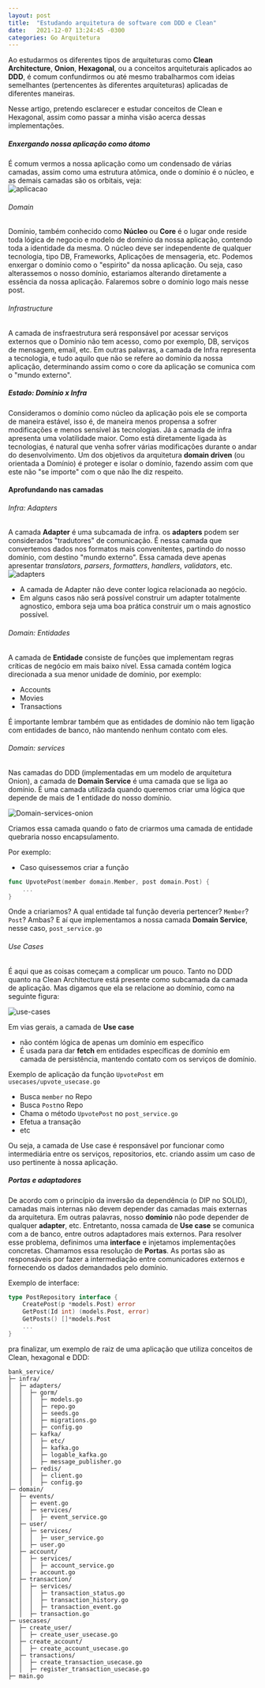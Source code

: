 ```yaml
---
layout: post
title:  "Estudando arquitetura de software com DDD e Clean"
date:   2021-12-07 13:24:45 -0300
categories: Go Arquitetura
---
```


Ao estudarmos os diferentes tipos de arquiteturas como **Clean Architecture**, **Onion**, **Hexagonal**, ou a conceitos arquiteturais aplicados ao **DDD**, é comum confundirmos ou até mesmo trabalharmos com ideias semelhantes (pertencentes às diferentes arquiteturas) aplicadas de diferentes maneiras.

Nesse artigo, pretendo esclarecer e estudar conceitos de Clean e Hexagonal, assim como passar a minha visão acerca dessas implementações.
<br/>

##### Enxergando nossa aplicação como átomo 
É comum vermos a nossa aplicação como um condensado de várias camadas, assim como uma estrutura atômica, onde o domínio é o núcleo, e as demais camadas são os orbitais, veja: <br/>
![aplicacao](https://images.ctfassets.net/1es3ne0caaid/7cxBEVeTfy8syMeiuoOKK8/068001323f4dfecbf26036eff0b8424c/clean-architecture-ex-3.png)


###### Domain
Domínio, também conhecido como **Núcleo** ou **Core** é o lugar onde reside toda lógica de negocio e modelo de domínio da nossa aplicação, contendo toda a identidade da mesma. O núcleo deve ser independente de qualquer tecnologia, tipo DB, Frameworks, Aplicações de mensageria, etc. 
Podemos enxergar o domínio como o "espirito" da nossa aplicação. Ou seja, caso alterassemos o nosso domínio, estariamos alterando diretamente a essência da nossa aplicação. Falaremos sobre o domínio logo mais nesse post.


###### Infrastructure
A camada de insfraestrutura será responsável por acessar serviços externos que o Domínio não tem acesso, como por exemplo, DB, serviços de mensagem, email, etc. Em outras palavras, a camada de Infra representa a tecnologia, e tudo aquilo que não se refere ao domínio da nossa aplicação, determinando assim como o core da aplicação se comunica com o "mundo externo".
<br/>

##### Estado: Domínio x Infra
Consideramos o domínio como núcleo da aplicação pois ele se comporta de maneira estável, isso é, de maneira menos propensa a sofrer modificações e menos sensível às tecnologias. Já a camada de infra apresenta uma volatilidade maior. Como está diretamente ligada às tecnologias, é natural que venha sofrer várias modificações durante o andar do desenvolvimento. Um dos objetivos da arquitetura **domain driven** (ou orientada a Domínio) é proteger e isolar o domínio, fazendo assim com que este não "se importe" com o que não lhe diz respeito.
<br/>

#### Aprofundando nas camadas
###### Infra: Adapters
A camada **Adapter** é uma subcamada de infra. os **adapters** podem ser considerados "tradutores" de comunicação. É nessa camada que convertemos dados nos formatos mais convenitentes, partindo do nosso domínio, com destino "mundo externo". Essa camada deve apenas apresentar *translators*, *parsers*, *formatters*, *handlers*, *validators*, etc.
![adapters](https://miro.medium.com/max/913/1*vPsfoD9O8zxyptYwSHl2Ag.png)
- A camada de Adapter não deve conter logica relacionada ao negócio.
- Em alguns casos não será possível construir um adapter totalmente agnostico, embora seja uma boa prática construir um o mais agnostico possível.

###### Domain: Entidades
A camada de **Entidade** consiste de funções que implementam regras críticas de negócio em mais baixo nível. Essa camada contém logica direcionada a sua menor unidade de domínio, por exemplo: 
- Accounts
- Movies
- Transactions

É importante lembrar também que as entidades de domínio não tem ligação com entidades de banco, não mantendo nenhum contato com eles.

###### Domain: services
Nas camadas do DDD (implementadas em um modelo de arquitetura Onion), a camada de **Domain Service** é uma camada que se liga ao domínio. É uma camada utilizada quando queremos criar uma lógica que depende de mais de 1 entidade do nosso domínio.

![Domain-services-onion](https://miro.medium.com/max/913/0*Ahy_hXrFysq-_j00.png)

Criamos essa camada quando o fato de criarmos uma camada de entidade quebraria nosso encapsulamento. 

Por exemplo: 
- Caso quisessemos criar a função 
```go
func UpvotePost(member domain.Member, post domain.Post) {
    ...
}
```
Onde a criariamos? A qual entidade tal função deveria pertencer? `Member`? `Post`? Ambas?
E aí que implementamos a nossa camada **Domain Service**, nesse caso, `post_service.go`
<br/>

###### Use Cases
É aqui que as coisas começam a complicar um pouco. Tanto no DDD quanto na Clean Architecture está presente como subcamada da camada de aplicação. Mas digamos que ela se relacione ao domínio, como na seguinte figura:

![use-cases](https://miro.medium.com/max/913/1*hVrM4LymfJQVRC0vtG5Gvg.png)

Em vias gerais, a camada de **Use case**
- não contém lógica de apenas um domínio em específico
- É usada para dar **fetch** em entidades específicas de domínio em camada de persistência, mantendo contato com os serviços de domínio.

Exemplo de aplicação da função `UpvotePost` em `usecases/upvote_usecase.go`

- Busca `member` no Repo
- Busca `Post`no Repo
- Chama o método `UpvotePost` no `post_service.go`
- Efetua a transação
- etc

Ou seja, a camada de Use case é responsável por funcionar como intermediária entre os serviços, repositorios, etc. criando assim um caso de uso pertinente à nossa aplicação.
<br/>

##### Portas e adaptadores
De acordo com o princípio da inversão da dependência (o DIP no SOLID), camadas mais internas não devem depender das camadas mais externas da arquitetura.
Em outras palavras, nosso **domínio** não pode depender de qualquer **adapter**, etc. Entretanto, nossa camada de **Use case** se comunica com a de banco, entre outros adaptadores mais externos. 
Para resolver esse problema, definimos uma **interface** e injetamos implementações concretas. Chamamos essa resolução de **Portas**. As portas são as responsáveis por fazer a intermediação entre comunicadores externos e fornecendo os dados demandados pelo domínio.

Exemplo de interface:
```go
type PostRepository interface {
	CreatePost(p *models.Post) error
	GetPost(Id int) (models.Post, error)
	GetPosts() []*models.Post
	...
}
```

pra finalizar, um exemplo de raiz de uma aplicação que utiliza conceitos de Clean, hexagonal e DDD:

```
bank_service/
├─ infra/
│  ├─ adapters/
│  │  ├─ gorm/
│  │  │  ├─ models.go
│  │  │  ├─ repo.go
│  │  │  ├─ seeds.go
│  │  │  ├─ migrations.go
│  │  │  ├─ config.go
│  │  ├─ kafka/
│  │  │  ├─ etc/
│  │  │  ├─ kafka.go
│  │  │  ├─ logable_kafka.go
│  │  │  ├─ message_publisher.go
│  │  ├─ redis/
│  │  │  ├─ client.go
│  │  │  ├─ config.go
├─ domain/
│  ├─ events/
│  │  ├─ event.go
│  │  ├─ services/
│  │  │  ├─ event_service.go
│  ├─ user/
│  │  ├─ services/
│  │  │  ├─ user_service.go
│  │  ├─ user.go
│  ├─ account/
│  │  ├─ services/
│  │  │  ├─ account_service.go
│  │  ├─ account.go
│  ├─ transaction/
│  │  ├─ services/
│  │  │  ├─ transaction_status.go
│  │  │  ├─ transaction_history.go
│  │  │  ├─ transaction_event.go
│  │  ├─ transaction.go
├─ usecases/
│  ├─ create_user/
│  │  ├─ create_user_usecase.go
│  ├─ create_account/
│  │  ├─ create_account_usecase.go
│  ├─ transactions/
│  │  ├─ create_transaction_usecase.go
│  │  ├─ register_transaction_usecase.go
├─ main.go

```